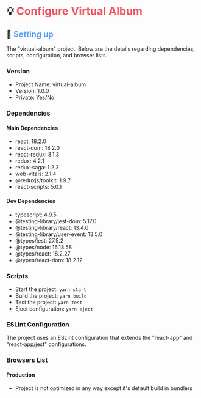 # 💡 <span style="color: #F05662">Configure Virtual Album</span>

## 🚀 <span style="color: #5EA3F8">Setting up</span>

The "virtual-album" project. Below are the details regarding dependencies, scripts, configuration, and browser lists.

### Version

- Project Name: virtual-album
- Version: 1.0.0
- Private: Yes/No

### Dependencies

#### Main Dependencies

- react: 18.2.0
- react-dom: 18.2.0
- react-redux: 8.1.3
- redux: 4.2.1
- redux-saga: 1.2.3
- web-vitals: 2.1.4
- @reduxjs/toolkit: 1.9.7
- react-scripts: 5.0.1

#### Dev Dependencies

- typescript: 4.9.5
- @testing-library/jest-dom: 5.17.0
- @testing-library/react: 13.4.0
- @testing-library/user-event: 13.5.0
- @types/jest: 27.5.2
- @types/node: 16.18.58
- @types/react: 18.2.27
- @types/react-dom: 18.2.12

### Scripts

- Start the project: `yarn start`
- Build the project: `yarn build`
- Test the project: `yarn test`
- Eject configuration: `yarn eject`

### ESLint Configuration

The project uses an ESLint configuration that extends the "react-app" and "react-app/jest" configurations.

### Browsers List

#### Production

- Project is not optimized in any way except it's default build in bundlers

